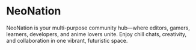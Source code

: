 # NeoNation
NeoNation is your multi-purpose community hub—where editors, gamers, learners, developers, and anime lovers unite. Enjoy chill chats, creativity, and collaboration in one vibrant, futuristic space.
